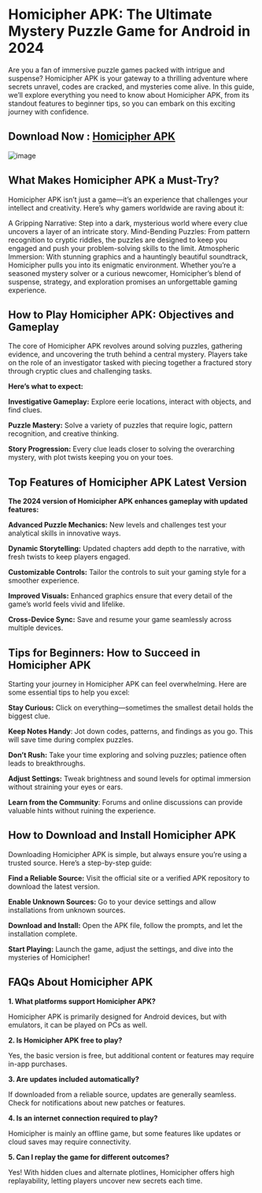 # Homicipher APK: The Ultimate Mystery Puzzle Game for Android in 2024

Are you a fan of immersive puzzle games packed with intrigue and suspense? Homicipher APK is your gateway to a thrilling adventure where secrets unravel, codes are cracked, and mysteries come alive. In this guide, we’ll explore everything you need to know about Homicipher APK, from its standout features to beginner tips, so you can embark on this exciting journey with confidence.

## Download Now : [Homicipher APK](https://apkfyp.com/homicipher.html)

![image](https://github.com/user-attachments/assets/30c658eb-2182-43e3-aa34-9a34f53b6462)


## What Makes Homicipher APK a Must-Try?

Homicipher APK isn’t just a game—it’s an experience that challenges your intellect and creativity. Here’s why gamers worldwide are raving about it:

A Gripping Narrative: Step into a dark, mysterious world where every clue uncovers a layer of an intricate story.
Mind-Bending Puzzles: From pattern recognition to cryptic riddles, the puzzles are designed to keep you engaged and push your problem-solving skills to the limit.
Atmospheric Immersion: With stunning graphics and a hauntingly beautiful soundtrack, Homicipher pulls you into its enigmatic environment.
Whether you’re a seasoned mystery solver or a curious newcomer, Homicipher’s blend of suspense, strategy, and exploration promises an unforgettable gaming experience.

## How to Play Homicipher APK: Objectives and Gameplay

The core of Homicipher APK revolves around solving puzzles, gathering evidence, and uncovering the truth behind a central mystery. Players take on the role of an investigator tasked with piecing together a fractured story through cryptic clues and challenging tasks.

**Here’s what to expect:**

**Investigative Gameplay:** Explore eerie locations, interact with objects, and find clues.

**Puzzle Mastery:** Solve a variety of puzzles that require logic, pattern recognition, and creative thinking.

**Story Progression:** Every clue leads closer to solving the overarching mystery, with plot twists keeping you on your toes.

## Top Features of Homicipher APK Latest Version

**The 2024 version of Homicipher APK enhances gameplay with updated features:**

**Advanced Puzzle Mechanics:** New levels and challenges test your analytical skills in innovative ways.

**Dynamic Storytelling:** Updated chapters add depth to the narrative, with fresh twists to keep players engaged.

**Customizable Controls:** Tailor the controls to suit your gaming style for a smoother experience.

**Improved Visuals:** Enhanced graphics ensure that every detail of the game’s world feels vivid and lifelike.

**Cross-Device Sync:** Save and resume your game seamlessly across multiple devices.

## Tips for Beginners: How to Succeed in Homicipher APK

Starting your journey in Homicipher APK can feel overwhelming. Here are some essential tips to help you excel:

**Stay Curious:** Click on everything—sometimes the smallest detail holds the biggest clue.

**Keep Notes Handy**: Jot down codes, patterns, and findings as you go. This will save time during complex puzzles.

**Don’t Rush:** Take your time exploring and solving puzzles; patience often leads to breakthroughs.

**Adjust Settings:** Tweak brightness and sound levels for optimal immersion without straining your eyes or ears.

**Learn from the Community**: Forums and online discussions can provide valuable hints without ruining the experience.

## How to Download and Install Homicipher APK

Downloading Homicipher APK is simple, but always ensure you’re using a trusted source. Here’s a step-by-step guide:

**Find a Reliable Source:** Visit the official site or a verified APK repository to download the latest version.

**Enable Unknown Sources:** Go to your device settings and allow installations from unknown sources.

**Download and Install:** Open the APK file, follow the prompts, and let the installation complete.

**Start Playing:** Launch the game, adjust the settings, and dive into the mysteries of Homicipher!

## FAQs About Homicipher APK

**1. What platforms support Homicipher APK?**

Homicipher APK is primarily designed for Android devices, but with emulators, it can be played on PCs as well.

**2. Is Homicipher APK free to play?**

Yes, the basic version is free, but additional content or features may require in-app purchases.

**3. Are updates included automatically?**

If downloaded from a reliable source, updates are generally seamless. Check for notifications about new patches or features.

**4. Is an internet connection required to play?**

Homicipher is mainly an offline game, but some features like updates or cloud saves may require connectivity.

**5. Can I replay the game for different outcomes?**

Yes! With hidden clues and alternate plotlines, Homicipher offers high replayability, letting players uncover new secrets each time.

